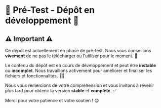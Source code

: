 # 🚧 Pré-Test - Dépôt en développement 🚧

## ⚠️ Important ⚠️

Ce dépôt est actuellement en phase de pré-test. Nous vous conseillons **vivement** de ne pas le télécharger ou l'utiliser pour le moment. 🚫

Le contenu du dépôt est en cours de développement et peut être **instable** ou **incomplet**. Nous travaillons activement pour améliorer et finaliser les fichiers et fonctionnalités. 🔧🔨

Nous vous remercions de votre compréhension et vous invitons à revenir plus tard pour obtenir la version **stable** et **complète**. ✅

Merci pour votre patience et votre soutien ! 😊

